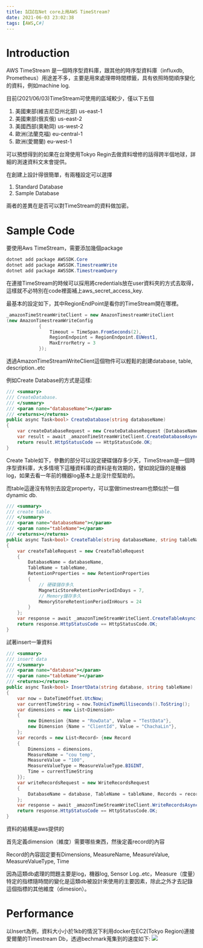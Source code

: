 ```yaml
---
title: 試試在Net core上用AWS TimeStream?
date: 2021-06-03 23:02:38
tags: [AWS,C#]
---
```



# Introduction

AWS TimeStream 是一個時序型資料庫，跟其他的時序型資料庫（influxdb, Prometheus）用途差不多，主要是用來處理帶時間標籤，具有依照時間順序變化的資料，例如machine log.
<!-- more -->

目前(2021/06/03)TimeStream可使用的區域較少，僅以下五個
1. 美國東部(維吉尼亞州北部) us-east-1
2. 美國東部(俄亥俄) us-east-2
3. 美國西部(奧勒岡) us-west-2
4. 歐洲(法蘭克福) eu-central-1
5. 歐洲(愛爾蘭) eu-west-1

可以預想得到的如果在台灣使用Tokyo Regin去做資料增修的話得跨半個地球，詳細的測速資料文末會提供。

在創建上設計得很簡單，有兩種設定可以選擇
1. Standard Database
2. Sample Database

兩者的差異在是否可以對TimeStream的資料做加密。

# Sample Code

要使用Aws TimeStream，需要添加幾個package

```cs
dotnet add package AWSSDK.Core
dotnet add package AWSSDK.TimestreamWrite
dotnet add package AWSSDK.TimestreamQuery
```

在連接TimeStream的時候可以採用將credentials放在user資料夾的方式去取得，這樣就不必特別在code裡面補上aws_secret_access_key.

最基本的設定如下，其中RegionEndPoint是看你的TimeStream開在哪裡。


```cs
_amazonTimeStreamWriteClient = new AmazonTimestreamWriteClient
(new AmazonTimestreamWriteConfig
            {
                Timeout = TimeSpan.FromSeconds(2), 
				RegionEndpoint = RegionEndpoint.EUWest1, 
				MaxErrorRetry = 3
            });
```

透過AmazonTimeStreamWriteClient這個物件可以輕鬆的創建database, table, description..etc

例如Create Database的方式是這樣:

```Cs
/// <summary>
/// CreateDatabase.
/// </summary>
/// <param name="databaseName"></param>
/// <returns></returns>
public async Task<bool> CreateDatabase(string databaseName)
{
    var createDatabaseRequest = new CreateDatabaseRequest {DatabaseName = databaseName};
    var result = await _amazonTimeStreamWriteClient.CreateDatabaseAsync(createDatabaseRequest);
    return result.HttpStatusCode == HttpStatusCode.OK;
}
```

Create Table如下，參數的部分可以設定硬碟儲存多少天，TimeStream是一個時序型資料庫，大多情境下這種資料庫的資料是有效期的，譬如說記錄的是機器log，如果去看一年前的機器log基本上是沒什麼幫助的。

而table這邊沒有特別去設定property，可以當做timestream也類似於一個dynamic db.

```cs
/// <summary>
/// create table.
/// </summary>
/// <param name="databaseName"></param>
/// <param name="tableName"></param>
/// <returns></returns>
public async Task<bool> CreateTable(string databaseName, string tableName)
{
    var createTableRequest = new CreateTableRequest
    {
        DatabaseName = databaseName,
        TableName = tableName,
        RetentionProperties = new RetentionProperties
        {
            // 硬碟儲存多久
            MagneticStoreRetentionPeriodInDays = 7,
            // Memory儲存多久
            MemoryStoreRetentionPeriodInHours = 24
        }
    };
    var response = await _amazonTimeStreamWriteClient.CreateTableAsync(createTableRequest);
    return response.HttpStatusCode == HttpStatusCode.OK;
}
```

試著insert一筆資料
```cs
/// <summary>
/// insert data
/// </summary>
/// <param name="database"></param>
/// <param name="tableName"></param>
/// <returns></returns>
public async Task<bool> InsertData(string database, string tableName)
{
    var now = DateTimeOffset.UtcNow;
    var currentTimeString = now.ToUnixTimeMilliseconds().ToString();
    var dimensions = new List<Dimension>
    {
        new Dimension {Name = "RowData", Value = "TestData"},
        new Dimension {Name = "ClientId", Value = "ChachaLin"},
    };
    var records = new List<Record> {new Record
    {
        Dimensions = dimensions,
        MeasureName = "cou temp",
        MeasureValue = "100",
        MeasureValueType = MeasureValueType.BIGINT,
        Time = currentTimeString
    }};
    var writeRecordsRequest = new WriteRecordsRequest
    {
        DatabaseName = database, TableName = tableName, Records = records
    };
    var response = await _amazonTimeStreamWriteClient.WriteRecordsAsync(writeRecordsRequest);
    return response.HttpStatusCode == HttpStatusCode.OK;
}
```

資料的結構是aws提供的

首先定義dimension（維度）需要哪些東西，然後定義record的內容

Record的內容固定要有Dimensions, MeasureName, MeasureValue, MeasureValueType, Time

因為這類db處理的問題主要是log，機器log, Sensor Log..etc，Measure（度量）特定的指標隨時間的變化是這類db被設計來使用的主要因素，除此之外才去記錄這個指標的其他維度（dimesion）。

# Performance

以Insert為例，資料大小小於1kb的情況下利用docker在EC2(Tokyo Region)連接愛爾蘭的Timestream Db，透過bechmark蒐集到的速度如下:
![](performance.png)
